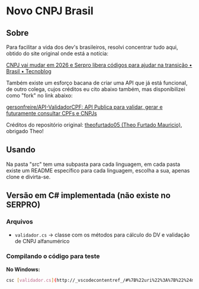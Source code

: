 # Novo CNPJ Brasil

## Sobre

Para facilitar a vida dos dev's brasileiros, resolvi concentrar tudo aqui, obtido do site original onde está a notícia:

[CNPJ vai mudar em 2026 e Serpro libera códigos para ajudar na transição • Brasil • Tecnoblog](https://tecnoblog.net/noticias/cnpj-vai-mudar-em-2026-e-serpro-libera-codigos-para-ajudar-na-transicao/)

Também existe um esforço bacana de criar uma API que já está funcional, de outro colega, cujos créditos eu cito abaixo também, mas disponibilizei como "fork" no link abaixo:

[gersonfreire/API-ValidadorCPF: API Publica para validar, gerar e futuramente consultar CPFs e CNPJs](https://github.com/gersonfreire/API-ValidadorCPF)

Créditos do repositório original: [theofurtado05 (Theo Furtado Mauricio)](https://github.com/theofurtado05), obrigado Theo!

## Usando

Na pasta "src" tem uma subpasta para cada linguagem, em cada pasta existe um README específico para cada linguagem, escolha a sua, apenas clone e divirta-se.

## Versão em C# implementada (não existe no SERPRO)

### Arquivos

- `validador.cs` -> classe com os métodos para cálculo do DV e validação de CNPJ alfanumérico

### Compilando o código para teste

**No Windows:**

```sh
csc [validador.cs](http://_vscodecontentref_/#%7B%22uri%22%3A%7B%22%24mid%22%3A1%2C%22fsPath%22%3A%22c%3A%5C%5CUsers%5C%5Cgerso%5C%5Csource%5C%5Crepos%5C%5Cgersonfreire%5C%5Cnovo-cnpj%5C%5Csrc%5C%5Cdotnet%5C%5Cvalidador.cs%22%2C%22_sep%22%3A1%2C%22external%22%3A%22file%3A%2F%2F%2Fc%253A%2FUsers%2Fgerso%2Fsource%2Frepos%2Fgersonfreire%2Fnovo-cnpj%2Fsrc%2Fdotnet%2Fvalidador.cs%22%2C%22path%22%3A%22%2Fc%3A%2FUsers%2Fgerso%2Fsource%2Frepos%2Fgersonfreire%2Fnovo-cnpj%2Fsrc%2Fdotnet%2Fvalidador.cs%22%2C%22scheme%22%3A%22file%22%7D%7D) dv.cs
```
